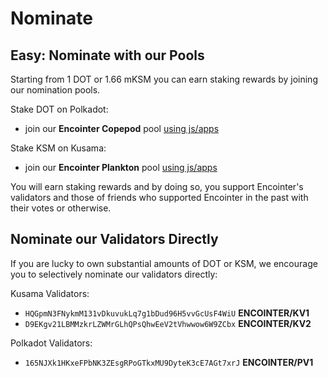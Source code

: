 # Nominate

## Easy: Nominate with our Pools

Starting from 1 DOT or 1.66 mKSM you can earn staking rewards by joining our nomination pools.

Stake DOT on Polkadot: 
* join our **Encointer Copepod** pool [using js/apps](https://polkadot.js.org/apps/?rpc=wss%3A%2F%2Fpolkadot.rpc.subquery.network%2Fpublic%2Fws#/extrinsics/decode/0x27000700e40b540213010000)

Stake KSM on Kusama:
* join our **Encointer Plankton** pool [using js/apps](https://polkadot.js.org/apps/?rpc=wss%3A%2F%2Fkusama.api.onfinality.io%2Fpublic-ws#/extrinsics/decode/0x2900070010a5d4e8c2000000)

You will earn staking rewards and by doing so, you support Encointer's validators and those of friends who supported Encointer in the past with their votes or otherwise.

## Nominate our Validators Directly

If you are lucky to own substantial amounts of DOT or KSM, we encourage you to selectively nominate our validators directly:

Kusama Validators:
* `HQGpmN3FNykmM131vDkuvukLq7g1bDud96H5vvGcUsF4WiU` **ENCOINTER/KV1**
* `D9EKgv21LBMMzkrLZWMrGLhQPsQhwEeV2tVhwwow6W9ZCbx` **ENCOINTER/KV2**

Polkadot Validators:
* `165NJXk1HKxeFPbNK3ZEsgRPoGTkxMU9DyteK3cE7AGt7xrJ` **ENCOINTER/PV1**
